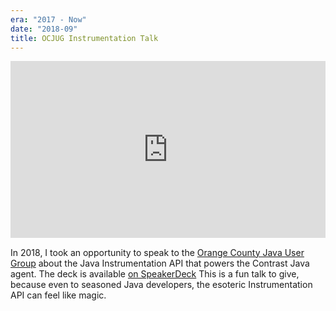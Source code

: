 ```yaml
---
era: "2017 - Now"
date: "2018-09"
title: OCJUG Instrumentation Talk
---
```


<div style="left: 0; width: 100%; height: 0; position: relative; padding-bottom: 56.1972%;"><iframe src="https://speakerdeck.com/player/84eadd77de4447f9bb94ceb57316e4c5" style="border: 0; top: 0; left: 0; width: 100%; height: 100%; position: absolute;" allowfullscreen scrolling="no" allow="encrypted-media"></iframe></div>

In 2018, I took an opportunity to speak to the
[Orange County Java User Group](https://www.meetup.com/Orange-County-Java-Users-Group-OCJUG)
about the Java Instrumentation API that powers the Contrast Java agent. The deck
is available
[on SpeakerDeck](https://speakerdeck.com/gilday/java-instrumentation-at-contrast-security)
This is a fun talk to give, because even to seasoned Java developers, the
esoteric Instrumentation API can feel like magic.
